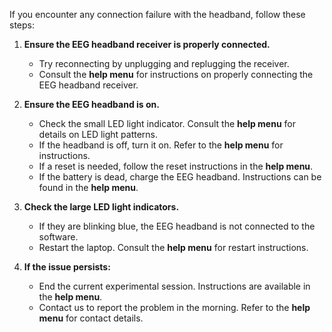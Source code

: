 If you encounter any connection failure with the headband, follow these steps:  

1. **Ensure the EEG headband receiver is properly connected.**  
    
    - Try reconnecting by unplugging and replugging the receiver.  
    - Consult the **help menu** for instructions on properly connecting the EEG headband receiver.  

2. **Ensure the EEG headband is on.**  
   
    - Check the small LED light indicator. Consult the **help menu** for details on LED light patterns.  
    - If the headband is off, turn it on. Refer to the **help menu** for instructions.  
    - If a reset is needed, follow the reset instructions in the **help menu**.  
    - If the battery is dead, charge the EEG headband. Instructions can be found in the **help menu**.  

3. **Check the large LED light indicators.**  
    
    - If they are blinking blue, the EEG headband is not connected to the software.  
    - Restart the laptop. Consult the **help menu** for restart instructions.  

4. **If the issue persists:**  
    
    - End the current experimental session. Instructions are available in the **help menu**.  
    - Contact us to report the problem in the morning. Refer to the **help menu** for contact details.
    
